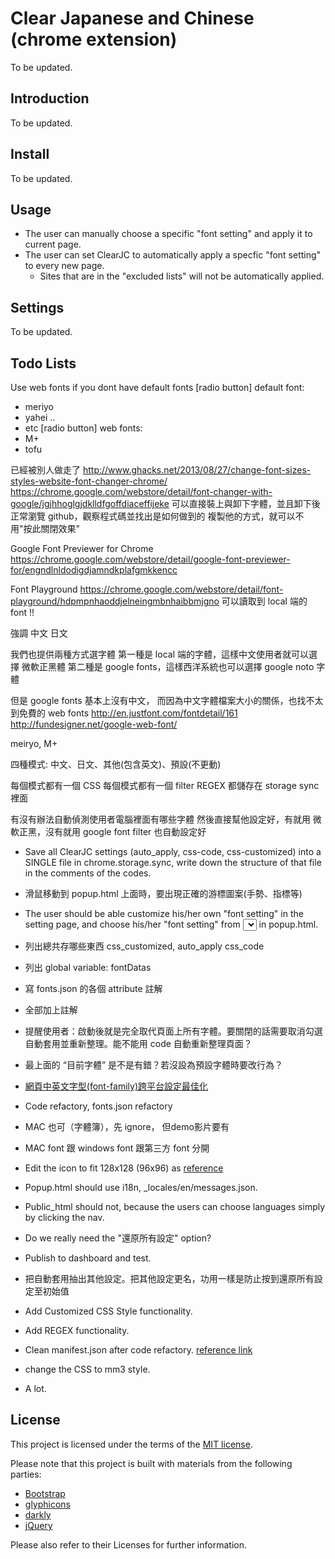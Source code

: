 # Clear Japanese and Chinese (chrome extension)

To be updated.


## Introduction

To be updated.


## Install

To be updated.


## Usage

- The user can manually choose a specific "font setting" and apply it to current page.
- The user can set ClearJC to automatically apply a specfic "font setting" to every new page.
  - Sites that are in the "excluded lists" will not be automatically applied.


## Settings

To be updated.


## Todo Lists

Use web fonts if you dont have default fonts
[radio button] default font:
 - meriyo
 - yahei ..
 - etc
[radio button] web fonts:
 - M+
 - tofu


已經被別人做走了
http://www.ghacks.net/2013/08/27/change-font-sizes-styles-website-font-changer-chrome/
https://chrome.google.com/webstore/detail/font-changer-with-google/jgjhhoglgjdklldfgoffdiaceffijeke
可以直接裝上與卸下字體，並且卸下後正常瀏覽 github，觀察程式碼並找出是如何做到的
複製他的方式，就可以不用"按此關閉效果"

Google Font Previewer for Chrome
https://chrome.google.com/webstore/detail/google-font-previewer-for/engndlnldodigdjamndkplafgmkkencc



Font Playground
https://chrome.google.com/webstore/detail/font-playground/hdpmpnhaoddjelneingmbnhaibbmjgno
可以讀取到 local 端的 font !!


強調 中文 日文

我們也提供兩種方式選字體
第一種是 local 端的字體，這樣中文使用者就可以選擇 微軟正黑體
第二種是 google fonts，這樣西洋系統也可以選擇 google noto 字體

但是 google fonts 基本上沒有中文，
而因為中文字體檔案大小的關係，也找不太到免費的 web fonts
http://en.justfont.com/fontdetail/161
http://fundesigner.net/google-web-font/

meiryo, M+


四種模式: 中文、日文、其他(包含英文)、預設(不更動)

每個模式都有一個 CSS
每個模式都有一個 filter REGEX
都儲存在 storage sync 裡面

有沒有辦法自動偵測使用者電腦裡面有哪些字體
然後直接幫他設定好，有就用 微軟正黑，沒有就用 google font
filter 也自動設定好



- Save all ClearJC settings (auto_apply, css-code, css-customized) into a SINGLE file in chrome.storage.sync, write down the structure of that file in the comments of the codes.
- 滑鼠移動到 popup.html 上面時，要出現正確的游標圖案(手勢、指標等)
- The user should be able customize his/her own "font setting" in the setting page, and choose his/her "font setting" from <select></select> in popup.html.
- 列出總共存哪些東西 css_customized,
auto_apply
css_code
- 列出 global variable: fontDatas
- 寫 fonts.json 的各個 attribute 註解
- 全部加上註解

- 提醒使用者：啟動後就是完全取代頁面上所有字體。要關閉的話需要取消勾選自動套用並重新整理。能不能用 code 自動重新整理頁面？
- 最上面的 “目前字體” 是不是有錯？若沒設為預設字體時要改行為？
- [網頁中英文字型(font-family)跨平台設定最佳化](http://www.wfublog.com/2014/02/font-family-chinese-cross-platform.html)
- Code refactory, fonts.json refactory
- MAC 也可（字體簿），先 ignore， 但demo影片要有
- MAC font 跟 windows font 跟第三方 font 分開
- Edit the icon to fit 128x128 (96x96) as [reference](https://developer.chrome.com/webstore/images?hl=zh-TW)
- Popup.html should use i18n, _locales/en/messages.json.
- Public_html should not, because the users can choose languages simply by clicking the nav.
- Do we really need the "還原所有設定" option?
- Publish to dashboard and test.
- 把自動套用抽出其他設定。把其他設定更名，功用一樣是防止按到還原所有設定至初始值
- Add Customized CSS Style functionality.
- Add REGEX functionality.
- Clean manifest.json after code refactory. [reference link](https://developer.chrome.com/extensions/manifest)
- change the CSS to mm3 style.
- A lot.


## License

This project is licensed under the terms of the [MIT license](http://opensource.org/licenses/MIT).

Please note that this project is built with materials from the following parties:

- [Bootstrap](http://getbootstrap.com/)
- [glyphicons](http://glyphicons.com/license/)
- [darkly](http://bootswatch.com/darkly/)
- [jQuery](https://jquery.com/)

Please also refer to their Licenses for further information.
